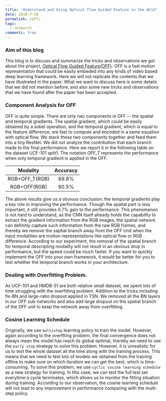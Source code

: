 ```yaml
---
title: 'Understand and Using Optical Flow Guided Feature in the Wild'
date: 2018-7-20
permalink: /off/
tags:
  - research
comments: true
---
```


### Aim of this blog

This blog is to discuss and summarize the tricks and observations we got about the project, [Optical Flow Guided Feature(OFF)](https://github.com/kevin-ssy/Optical-Flow-Guided-Feature). OFF is a fast motion representation that could be easily embeded into any kinds of video based deep learning framework. Here we will not replicate the contents that we have illustrated in the paper. What we want to discuss here is some details that we did not mention before, and also some new tricks and observations that we have found after the paper has been accepted.

### Component Analysis for OFF

OFF is quite simple. There are only two components in OFF -- the spatial and temporal gradients. The spatial gradient, which could be easily obtained by a sobel operation, and the temporal gradient, which is equal to the feature difference, are fast to compute and encoded in a same equation with optical flow. We stack these two components together and feed them into a tiny ResNet. We did not analyze the contribution that each branch made to the final performance. Here we report it in the following table on the dataset UCF-101 split1. The notation *OFF_T* represents the performance when only temporal gradient is applied in the OFF.

| Modality | Accuracy |
|       :-:       |  :-:  |
|  RGB+OFF_T(RGB) | 89.8% |
|   RGB+OFF(RGB)  | 90.5% |

The above results give us a obvious conclusion: the temporal gradients play a key role in improving the performance. Though the spatial part is less important, it still provides 0.7% gain to the performance. This phenomenon is not hard to understand, as the CNN itself already holds the capability to extract the gradient information from the RGB images, the spatial network can definitly capture such information from the raw RGB frames, and thereby we remove the saptial branch away from the OFF Unit when the input modalities are motion representations like optical flow or RGB difference. According to our experiment, the removal of the spatial branch for temporal descripting modality will not result in an obvious drop in performance, but the speed could be much faster. If you want to quickly implement the OFF into your own framework, it would be better for you to test whether the temporal branch works in your architecture.

### Dealing with Overfitting Problem.

As UCF-101 and HMDB-51 are both relative small dataset, we spent lots of time struggling with the overfitting problem. Addition to the tricks including fix-BN and large-ratio dropout applied in TSN. We removed all the BN layers in our OFF sub-networks and also add large dropout on the spatial branch of the OFF unit to keep the network away from overfitting.

### Cosine Learning Schedule

Originally, we use ```multistep``` learning policy to train the model. However, again according to the overftting problem, the final convergence does not always mean the model has reach its global optimal, thereby we need to use the ```early stop``` strategy to solve this problem. However, it is unrealistic for us to test the whole dataset all the time along with the training process. This means that we need to test lots of models we obtained from the training offline to make sure on which iteration we can get the best, which is time-consuming. To solve this problem, we use ```cyclic cosine learning schedule``` as a new strategy for training. In this case, we can test the full test set everytime a cycle terminates, which allows us to monitor the fitting situation during training. According to our observation, the cosine learning schedule will not lead to any improvement in performance comparing with the multi-step policy.
